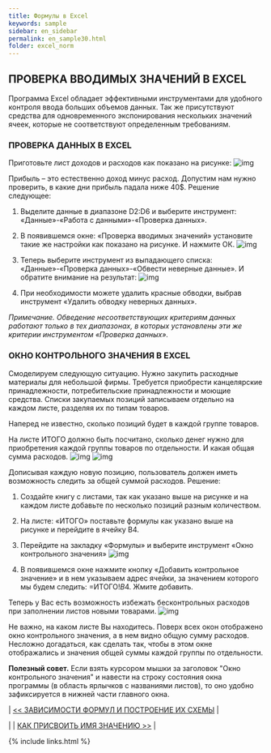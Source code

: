 ```yaml
---
title: Формулы в Excel
keywords: sample
sidebar: en_sidebar
permalink: en_sample30.html
folder: excel_norm
---
```


## ПРОВЕРКА ВВОДИМЫХ ЗНАЧЕНИЙ В EXCEL

Программа Excel обладает эффективными инструментами для удобного контроля ввода больших объемов данных. Так же присутствуют средства для одновременного экспонирования нескольких значений ячеек, которые не соответствуют определенным требованиям.

### ПРОВЕРКА ДАННЫХ В EXCEL

Приготовьте лист доходов и расходов как показано на рисунке:
        ![img](/images/img.png)

Прибыль – это естественно доход минус расход. Допустим нам нужно проверить, в какие дни прибыль падала ниже 40$. Решение следующее:

1. Выделите данные в диапазоне D2:D6 и выберите инструмент: «Данные»-«Работа с данными»-«Проверка данных».

2. В появившемся окне: «Проверка вводимых значений» установите такие же настройки как показано на рисунке. И нажмите ОК.
        ![img](/images/img.png)

3. Теперь выберите инструмент из выпадающего списка: «Данные»-«Проверка данных»-«Обвести неверные данные». И обратите внимание на результат:
        ![img](/images/img.png)

4. При необходимости можете удалить красные обводки, выбрав инструмент «Удалить обводку неверных данных».

_Примечание. Обведение несоответствующих критериям данных работают только в тех диапазонах, в которых установлены эти же критерии инструментом «Проверка данных»._

### ОКНО КОНТРОЛЬНОГО ЗНАЧЕНИЯ В EXCEL

Смоделируем следующую ситуацию. Нужно закупить расходные материалы для небольшой фирмы. Требуется приобрести канцелярские принадлежности, потребительские принадлежности и моющие средства. Списки закупаемых позиций записываем отдельно на каждом листе, разделяя их по типам товаров.

Наперед не известно, сколько позиций будет в каждой группе товаров.

На листе ИТОГО должно быть посчитано, сколько денег нужно для приобретения каждой группы товаров по отдельности. И какая общая сумма расходов.
        ![img](/images/img.png) ![img](/images/img.png)

Дописывая каждую новую позицию, пользователь должен иметь возможность следить за общей суммой расходов. Решение:

1. Создайте книгу с листами, так как указано выше на рисунке и на каждом листе добавьте по несколько позиций разным количеством.
    
2. На листе: «ИТОГО» поставьте формулы как указано выше на рисунке и перейдите в ячейку B4.
    
3. Перейдите на закладку «Формулы» и выберите инструмент «Окно контрольного значения»
    ![img](/images/img.png)
    
4. В появившемся окне нажмите кнопку «Добавить контрольное значение» и в нем указываем адрес ячейки, за значением которого мы будем следить: =ИТОГО!$B$4. Жмите добавить.

Теперь у Вас есть возможность избежать бесконтрольных расходов при заполнении листов новыми товарами.
        ![img](/images/img.png)

Не важно, на каком листе Вы находитесь. Поверх всех окон отображено окно контрольного значения, а в нем видно общую сумму расходов. Несложно догадаться, как сделать так, чтобы в этом окне отображались и значения общей суммы каждой группы по отдельности.

**Полезный совет.** Если взять курсором мышки за заголовок "Окно контрольного значения" и навести на строку состояния окна программы (в область ярлычков с названиями листов), то оно удобно зафиксируется в нижней части главного окна.

| [<< ЗАВИСИМОСТИ ФОРМУЛ И ПОСТРОЕНИЕ ИХ СХЕМЫ](en_sample29.html) |

| | [КАК ПРИСВОИТЬ ИМЯ ЗНАЧЕНИЮ >>](en_sample31.html) |

{% include links.html %}